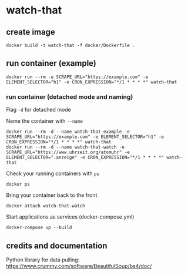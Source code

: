 # watch-that
## create image
```
docker build -t watch-that -f docker/Dockerfile .
```
## run container (example)
```
docker run --rm -e SCRAPE_URL="https://example.com" -e ELEMENT_SELECTOR="h1" -e CRON_EXPRESSION="*/1 * * * *" watch-that
```
### run container (detached mode and naming)
Flag ```-d``` for detached mode

Name the container with ```--name```
```
docker run --rm -d --name watch-that-example -e SCRAPE_URL="https://example.com" -e ELEMENT_SELECTOR="h1" -e CRON_EXPRESSION="*/1 * * * *" watch-that
docker run --rm -d --name watch-that-watch -e SCRAPE_URL="https://www.uhrzeit.org/atomuhr" -e ELEMENT_SELECTOR=".anzeige" -e CRON_EXPRESSION="*/1 * * * *" watch-that
```
Check your running containers with ```ps```
```
docker ps
```
Bring your container back to the front
```
docker attach watch-that-watch
```
Start applications as services (docker-compose.yml)
```
docker-compose up --build
```
## credits and documentation
Python library for data pulling: https://www.crummy.com/software/BeautifulSoup/bs4/doc/
